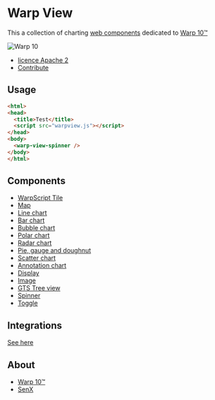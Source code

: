 # Warp View

This a collection of charting [web components](https://fr.wikipedia.org/wiki/Composants_web) dedicated to [Warp 10™](https://www.warp10.io)

![Warp 10](https://blog.senx.io/wp-content/uploads/2018/10/warp10bySenx.png)

- [licence Apache 2](./LICENSE.md)
- [Contribute](./CONTRIBUTING.md)

## Usage

```html
<html>
<head>
  <title>Test</title>
  <script src="warpview.js"></script>
</head>
<body>
  <warp-view-spinner />
</body>
</html>
```

## Components

- [WarpScript Tile](src/components/warp-view-tile/warp-view-tile.md)
- [Map](src/components/warp-view-map/warp-view-map.md)
- [Line chart](src/components/warp-view-chart/warp-view-chart.md)
- [Bar chart](src/components/warp-view-bar/warp-view-bar.md)
- [Bubble chart](src/components/warp-view-bubble/warp-view-bubble.md)
- [Polar chart](src/components/warp-view-polar/warp-view-polar.md)
- [Radar chart](src/components/warp-view-radar/warp-view-radar.md)
- [Pie, gauge and doughnut](src/components/warp-view-pie/warp-view-pie.md)
- [Scatter chart](src/components/warp-view-scatter/warp-view-scatter.md)
- [Annotation chart](src/components/warp-view-annotation/warp-view-annotation.md)
- [Display](src/components/warp-view-display/warp-view-display.md)
- [Image](src/components/warp-view-image/warp-view-image.md)
- [GTS Tree view](src/components/warp-view-gts-tree/warp-view-gts-tree.md)
- [Spinner](src/components/warp-view-spinner/warp-view-spinner.md)
- [Toggle](src/components/warp-view-toggle/warp-view-toggle.md)


## Integrations

[See here](https://stenciljs.com/docs/framework-integration)

## About

- [Warp 10™](https://www.warp10.io)
- [SenX](https://senx.io)
